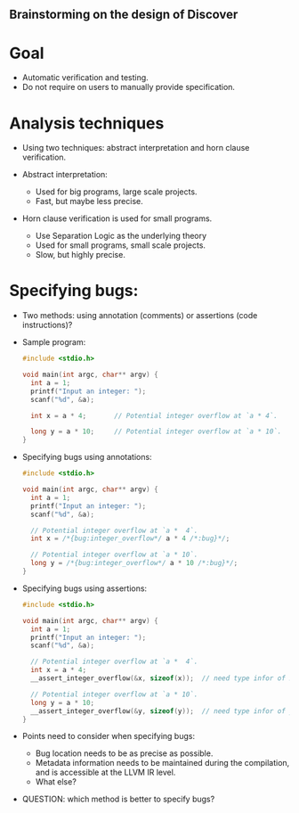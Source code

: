 Brainstorming on the design of Discover
-------------------------------------------

# Goal

- Automatic verification and testing.
- Do not require on users to manually provide specification.

# Analysis techniques

- Using two techniques: abstract interpretation and horn clause verification.

- Abstract interpretation:
  + Used for big programs, large scale projects.
  + Fast, but maybe less precise.

- Horn clause verification is used for small programs.
  + Use Separation Logic as the underlying theory
  + Used for small programs, small scale projects.
  + Slow, but highly precise.

# Specifying bugs:

- Two methods: using annotation (comments) or assertions (code instructions)?

- Sample program:

  ```c
  #include <stdio.h>

  void main(int argc, char** argv) {
    int a = 1;
    printf("Input an integer: ");
    scanf("%d", &a);

    int x = a * 4;       // Potential integer overflow at `a * 4`.

    long y = a * 10;     // Potential integer overflow at `a * 10`.
  }
  ```

- Specifying bugs using annotations:

  ```c
  #include <stdio.h>

  void main(int argc, char** argv) {
    int a = 1;
    printf("Input an integer: ");
    scanf("%d", &a);

    // Potential integer overflow at `a *  4`.
    int x = /*{bug:integer_overflow*/ a * 4 /*:bug}*/;

    // Potential integer overflow at `a * 10`.
    long y = /*{bug:integer_overflow*/ a * 10 /*:bug}*/;
  }
  ```

- Specifying bugs using assertions:

  ```c
  #include <stdio.h>

  void main(int argc, char** argv) {
    int a = 1;
    printf("Input an integer: ");
    scanf("%d", &a);

    // Potential integer overflow at `a *  4`.
    int x = a * 4;
    __assert_integer_overflow(&x, sizeof(x));  // need type infor of x

    // Potential integer overflow at `a * 10`.
    long y = a * 10;
    __assert_integer_overflow(&y, sizeof(y));  // need type infor of y
  }
  ```

- Points need to consider when specifying bugs:
  + Bug location needs to be as precise as possible.
  + Metadata information needs to be maintained during the compilation, and is
    accessible at the LLVM IR level.
  + What else?

- QUESTION: which method is better to specify bugs?

